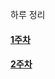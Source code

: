

하루 정리

#### [1주차](https://github.com/Junyong34/StudyPark/tree/master/TDS/01)

#### [2주차](https://github.com/Junyong34/StudyPark/tree/master/TDS/02)
